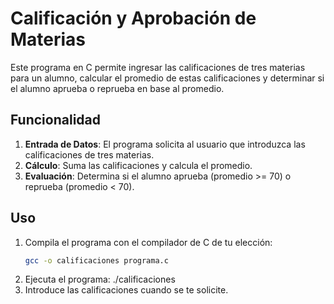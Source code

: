 # Calificación y Aprobación de Materias

Este programa en C permite ingresar las calificaciones de tres materias para un alumno, calcular el promedio de estas calificaciones y determinar si el alumno aprueba o reprueba en base al promedio.

## Funcionalidad

1. **Entrada de Datos**: El programa solicita al usuario que introduzca las calificaciones de tres materias.
2. **Cálculo**: Suma las calificaciones y calcula el promedio.
3. **Evaluación**: Determina si el alumno aprueba (promedio >= 70) o reprueba (promedio < 70).

## Uso

1. Compila el programa con el compilador de C de tu elección:
   ```bash
   gcc -o calificaciones programa.c
2. Ejecuta el programa:
   ./calificaciones
3. Introduce las calificaciones cuando se te solicite.
